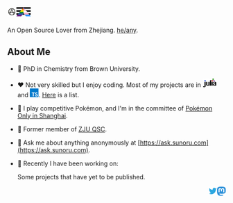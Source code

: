## ️<img style="height:1em;width:1em;display:inline-block;" src="https://github.com/sunoru/sunoru/raw/main/assets/anarcho_pacifism.gif"><img style="height:1em;display:inline-block;" src="https://github.com/sunoru/sunoru/raw/main/assets/ally.svg">

An Open Source Lover from Zhejiang. [he/any](https://pronouns.sunoru.com).

## About Me

- 🐻 PhD in Chemistry from Brown University.

- ❤️ Not very skilled but I enjoy coding. Most of my projects are in
<code><img height="20" src="https://github.com/sunoru/sunoru/raw/main/assets/julia.svg"></code>
and
<code><img height="20" src="https://github.com/github/explore/raw/main/topics/typescript/typescript.png"></code>.
[Here](https://github.com/sunoru/sunoru/blob/main/projects.md) is a list.

- 🎲 I play competitive Pokémon, and I'm in the committee of [Pokémon Only in Shanghai](https://github.com/SHPMO).

- 🌊 Former member of [ZJU QSC](https://github.com/QSCTech).

- 💬 Ask me about anything anonymously at [https://ask.sunoru.com](https://ask.sunoru.com).

- 🔑 Recently I have been working on:

  Some projects that have yet to be published.

<a rel="me" href="https://hub.moon.moe/@s">
  <img align="right" alt="Mastodon" width="20px" src="https://github.com/sunoru/sunoru/raw/main/assets/mastodon.svg" />
</a>
<a href="https://twitter.com/sunoru_sidw">
  <img align="right" alt="Twitter" width="20px" src="https://github.com/sunoru/sunoru/raw/main/assets/twitter.svg" />
</a>
